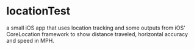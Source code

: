 # locationTest
a small iOS app that uses location tracking and some outputs from iOS' CoreLocation framework to show distance traveled, horizontal accuracy and speed in MPH.
